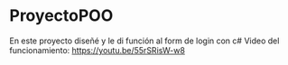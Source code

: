 # ProyectoPOO
En este proyecto diseñé y le di función al form de login con c# 
Video del funcionamiento:
https://youtu.be/55rSRisW-w8
